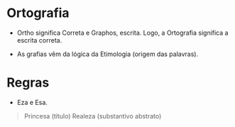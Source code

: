 # Ortografia

* Ortho significa Correta e Graphos, escrita. Logo, a Ortografia significa a escrita correta.

* As grafias vêm da lógica da Etimologia (origem das palavras).

# Regras

* Eza e Esa.

> Princesa (título)
> Realeza (substantivo abstrato)
